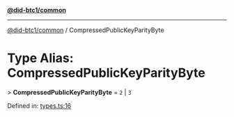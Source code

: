 [**@did-btc1/common**](../README.md)

***

[@did-btc1/common](../globals.md) / CompressedPublicKeyParityByte

# Type Alias: CompressedPublicKeyParityByte

&gt; **CompressedPublicKeyParityByte** = `2` \| `3`

Defined in: [types.ts:16](https://github.com/dcdpr/did-btc1-js/blob/4ab6f9915d95beed9bc633644c9db1539395f512/packages/common/src/types.ts#L16)

